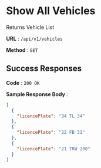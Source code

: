 # Show All Vehicles

Returns Vehicle List

**URL** : `/api/v1/vehicles`

**Method** : `GET`

## Success Responses

**Code** : `200 OK`

**Sample Response Body** :

```json
[
  {
    "licencePlate": "34 TL 34"
  },
  {
    "licencePlate": "22 FB 31"
  },
  {
    "licencePlate": "21 TRW 200"
  }
]
```